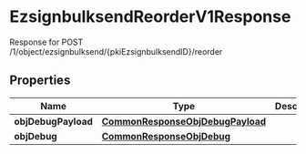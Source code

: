 

# EzsignbulksendReorderV1Response

Response for POST /1/object/ezsignbulksend/{pkiEzsignbulksendID}/reorder

## Properties

| Name | Type | Description | Notes |
|------------ | ------------- | ------------- | -------------|
|**objDebugPayload** | [**CommonResponseObjDebugPayload**](CommonResponseObjDebugPayload.md) |  |  |
|**objDebug** | [**CommonResponseObjDebug**](CommonResponseObjDebug.md) |  |  [optional] |



